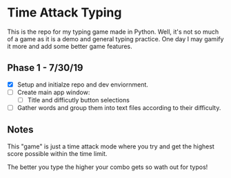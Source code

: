# Time Attack Typing
This is the repo for my typing game made in Python. Well, it's not so much of a game
as it is a demo and general typing practice. One day I may gamify it more and add some
better game features.

## Phase 1 - 7/30/19
- [x] Setup and initialze repo and dev enviornment.
- [ ] Create main app window:
  - [ ] Title and difficutly button selections
- [ ] Gather words and group them into text files according to their difficulty.

## Notes
This "game" is just a time attack mode where you try and get the highest score possible
within the time limit.

The better you type the higher your combo gets so wath out for typos!